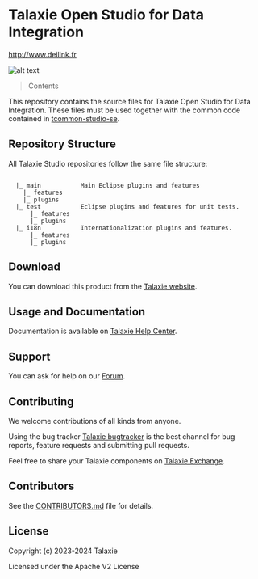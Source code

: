 # Talaxie Open Studio for Data Integration
http://www.deilink.fr


![alt text](https://www.deilink.fr/image/talaxie_logo.jpg "Talaxie")


> Contents

This repository contains the source files for Talaxie Open Studio for Data Integration. These files must be used together with the common code contained in [tcommon-studio-se](https://github.com/JeanCazaux/tcommon-studio-se).


## Repository Structure
All Talaxie Studio repositories follow the same file structure:
```

  |_ main           Main Eclipse plugins and features
    |_ features
    |_ plugins
  |_ test           Eclipse plugins and features for unit tests.
      |_ features
      |_ plugins
  |_ i18n           Internationalization plugins and features.
      |_ features
      |_ plugins
```

## Download

You can download this product from the [Talaxie website](http://www.talend.com/download/talend-open-studio?qt-product_tos_download_new=1&utm_medium=communityext&utm_source=github&utm_campaign=tosdi).


## Usage and Documentation

Documentation is available on [Talaxie Help Center](http://help.talend.com/).



## Support

You can ask for help on our [Forum](http://www.talend.com/services/global-technical-support).


## Contributing

We welcome contributions of all kinds from anyone.

Using the bug tracker [Talaxie bugtracker](http://jira.talendforge.org/) is the best channel for bug reports, feature requests and submitting pull requests.

Feel free to share your Talaxie components on [Talaxie Exchange](http://www.talendforge.org/exchange).

## Contributors

See the [CONTRIBUTORS.md](./CONTRIBUTORS.md) file for details.

## License

Copyright (c) 2023-2024 Talaxie

Licensed under the Apache V2 License
